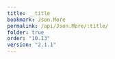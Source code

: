```yaml
---
title: __title
bookmark: Json.More
permalink: /api/Json.More/:title/
folder: true
order: "10.13"
version: "2.1.1"
---
```

